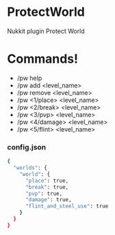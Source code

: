 # ProtectWorld
Nukkit plugin Protect World


# Commands!

  - /pw help
  - /pw add <level_name>
  - /pw remove <level_name>
  - /pw <1/place> <level_name>
  - /pw <2/break> <level_name>
  - /pw <3/pvp> <level_name>
  - /pw <4/damage> <level_name>
  - /pw <5/flint> <level_name>

### config.json


```sh
{
  "worlds": {
    "world": {
      "place": true,
      "break": true,
      "pvp": true,
      "damage": true,
      "flint_and_steel_use": true
    }
  }
}
```
